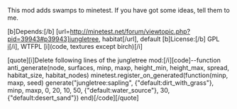 This mod adds swamps to minetest.
If you have got some ideas, tell them to me.

[b]Depends:[/b] [url=http://minetest.net/forum/viewtopic.php?pid=39943#p39943]jungletree, habitat[/url], default
[b]License:[/b] GPL [i](sounds)[/i], WTFPL [i](code, textures except birch)[/i]

[quote][i]Delete following lines of the jungletree mod:[/i][code]--function anti_generate(node, surfaces, minp, maxp, height_min, height_max, spread, habitat_size, habitat_nodes) 
minetest.register_on_generated(function(minp, maxp, seed)
    generate("jungletree:sapling", {"default:dirt_with_grass"}, minp, maxp, 0, 20, 10, 50, {"default:water_source"}, 30, {"default:desert_sand"})
end)[/code][/quote]
